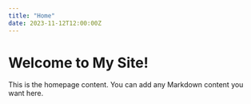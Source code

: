```yaml
---
title: "Home"
date: 2023-11-12T12:00:00Z
---
```


# Welcome to My Site!

This is the homepage content. You can add any Markdown content you want here.